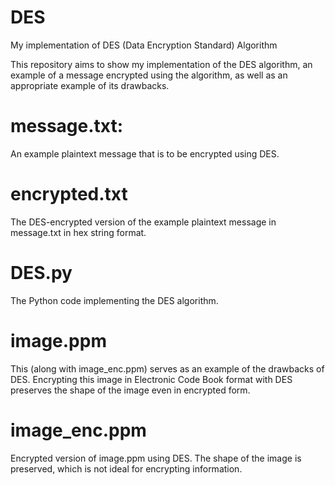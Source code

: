 # DES
My implementation of DES (Data Encryption Standard) Algorithm

This repository aims to show my implementation of the DES algorithm, an example of a message encrypted using the algorithm, as well as an appropriate example of its drawbacks.

# message.txt: 
An example plaintext message that is to be encrypted using DES.

# encrypted.txt
The DES-encrypted version of the example plaintext message in message.txt in hex string format.

# DES.py
The Python code implementing the DES algorithm.

# image.ppm
This (along with image_enc.ppm) serves as an example of the drawbacks of DES. Encrypting this image in Electronic Code Book format with DES preserves the shape of the image even in encrypted form.

# image_enc.ppm
Encrypted version of image.ppm using DES. The shape of the image is preserved, which is not ideal for encrypting information.
